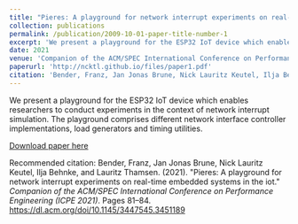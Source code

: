 ```yaml
---
title: "Pieres: A playground for network interrupt experiments on real-time embedded systems in the iot."
collection: publications
permalink: /publication/2009-10-01-paper-title-number-1
excerpt: 'We present a playground for the ESP32 IoT device which enables researchers to conduct experiments in the context of network interrupt simulation. The playground comprises different network interface controller implementations, load generators and timing utilities.'
date: 2021
venue: 'Companion of the ACM/SPEC International Conference on Performance Engineering (ICPE 2021)'
paperurl: 'http://ncktl.github.io/files/paper1.pdf'
citation: 'Bender, Franz, Jan Jonas Brune, Nick Lauritz Keutel, Ilja Behnke, and Lauritz Thamsen. (2021). &quot;Pieres: A playground for network interrupt experiments on real-time embedded systems in the iot.&quot; <i>Companion of the ACM/SPEC International Conference on Performance Engineering (ICPE 2021)</i>. Pages 81–84. https://dl.acm.org/doi/10.1145/3447545.3451189'
---
```

We present a playground for the ESP32 IoT device which enables researchers to conduct experiments in the context of network interrupt simulation. The playground comprises different network interface controller implementations, load generators and timing utilities.

[Download paper here](http://ncktl.github.io/files/paper1.pdf)

Recommended citation: Bender, Franz, Jan Jonas Brune, Nick Lauritz Keutel, Ilja Behnke, and Lauritz Thamsen. (2021). &quot;Pieres: A playground for network interrupt experiments on real-time embedded systems in the iot.&quot; <i>Companion of the ACM/SPEC International Conference on Performance Engineering (ICPE 2021)</i>. Pages 81–84. https://dl.acm.org/doi/10.1145/3447545.3451189